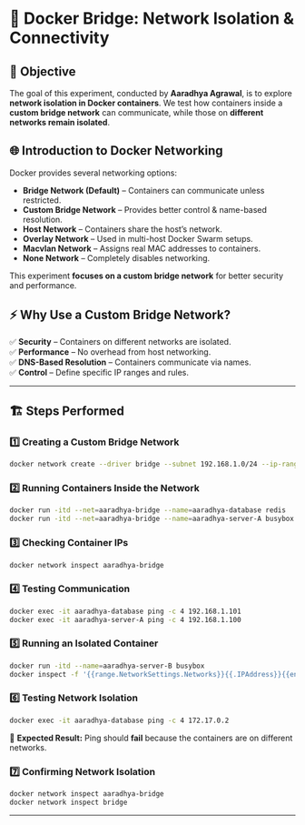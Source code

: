# 🐳 Docker Bridge: Network Isolation & Connectivity  

## 📌 Objective  
The goal of this experiment, conducted by **Aaradhya Agrawal**, is to explore **network isolation in Docker containers**. We test how containers inside a **custom bridge network** can communicate, while those on **different networks remain isolated**.  

## 🌐 Introduction to Docker Networking  
Docker provides several networking options:  
- **Bridge Network (Default)** – Containers can communicate unless restricted.  
- **Custom Bridge Network** – Provides better control & name-based resolution.  
- **Host Network** – Containers share the host’s network.  
- **Overlay Network** – Used in multi-host Docker Swarm setups.  
- **Macvlan Network** – Assigns real MAC addresses to containers.  
- **None Network** – Completely disables networking.  

This experiment **focuses on a custom bridge network** for better security and performance.  

## ⚡ Why Use a Custom Bridge Network?  
✅ **Security** – Containers on different networks are isolated.  
✅ **Performance** – No overhead from host networking.  
✅ **DNS-Based Resolution** – Containers communicate via names.  
✅ **Control** – Define specific IP ranges and rules.  

---

## 🏗 Steps Performed  

### **1️⃣ Creating a Custom Bridge Network**
```bash
docker network create --driver bridge --subnet 192.168.1.0/24 --ip-range 192.168.1.100/25 aaradhya-bridge
```

### **2️⃣ Running Containers Inside the Network**
```bash
docker run -itd --net=aaradhya-bridge --name=aaradhya-database redis
docker run -itd --net=aaradhya-bridge --name=aaradhya-server-A busybox
```

### **3️⃣ Checking Container IPs**
```bash
docker network inspect aaradhya-bridge
```

### **4️⃣ Testing Communication**
```bash
docker exec -it aaradhya-database ping -c 4 192.168.1.101
docker exec -it aaradhya-server-A ping -c 4 192.168.1.100
```

### **5️⃣ Running an Isolated Container**
```bash
docker run -itd --name=aaradhya-server-B busybox
docker inspect -f '{{range.NetworkSettings.Networks}}{{.IPAddress}}{{end}}' aaradhya-server-B
```

### **6️⃣ Testing Network Isolation**
```bash
docker exec -it aaradhya-database ping -c 4 172.17.0.2
```
🚨 **Expected Result:** Ping should **fail** because the containers are on different networks.

### **7️⃣ Confirming Network Isolation**
```bash
docker network inspect aaradhya-bridge
docker network inspect bridge
```

---
